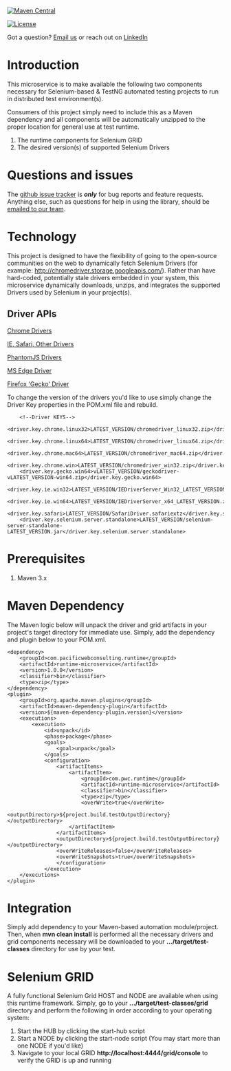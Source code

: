 [![Maven Central](https://img.shields.io/maven-central/v/com.pacificwebconsulting.runtime/runtime-microservice.svg)](https://img.shields.io/maven-central/v/com.pacificwebconsulting.runtime/runtime-microservice.svg)

[![License](https://img.shields.io/badge/License-BSD%203--Clause-blue.svg)](https://opensource.org/licenses/BSD-3-Clause)


Got a question?  [Email us](http://www.pacificwebconsulting.com/contact/) or reach out on [LinkedIn](https://www.linkedin.com/in/alombardo/) 

# Introduction

This microservice is to make available the following two components necessary for Selenium-based & TestNG automated testing projects to run in distributed test environment(s).  

Consumers of this project simply need to include this as a Maven dependency and all components will be automatically unzipped to the proper location for general use at test runtime.
  
  1. The runtime components for Selenium GRID
  2. The desired version(s) of supported Selenium Drivers
  
# Questions and issues

The [github issue tracker](https://github.com/AnthonyL22/runtime-microservice/issues) is **_only_** for bug reports and 
feature requests. Anything else, such as questions for help in using the library, should be [emailed to our team](http://www.pacificwebconsulting.com/contact/).  

# Technology

This project is designed to have the flexibility of going to the open-source communities on the web to dynamically fetch 
Selenium Drivers (for example: http://chromedriver.storage.googleapis.com/).  Rather than have hard-coded, potentially 
stale drivers embedded in your system, this microservice dynamically downloads, unzips, and integrates the supported 
Drivers used by Selenium in your project(s).  

## Driver APIs

[Chrome Drivers](http://chromedriver.storage.googleapis.com/) 

[IE, Safari, Other Drivers](http://selenium-release.storage.googleapis.com/) 

[PhantomJS Drivers](https://bitbucket.org/ariya/phantomjs/downloads/) 

[MS Edge Driver](http://www.microsoft.com/en-us/download/details.aspx?id=48740)
 
[Firefox 'Gecko' Driver](https://github.com/mozilla/geckodriver/releases/download/) 
    
To change the version of the drivers you'd like to use simply change the Driver Key properties in the POM.xml file and 
rebuild.
 
```
    <!--Driver KEYS-->
    <driver.key.chrome.linux32>LATEST_VERSION/chromedriver_linux32.zip</driver.key.chrome.linux32>
    <driver.key.chrome.linux64>LATEST_VERSION/chromedriver_linux64.zip</driver.key.chrome.linux64>
    <driver.key.chrome.mac64>LATEST_VERSION/chromedriver_mac64.zip</driver.key.chrome.mac64>
    <driver.key.chrome.win>LATEST_VERSION/chromedriver_win32.zip</driver.key.chrome.win>
    <driver.key.gecko.win64>vLATEST_VERSION/geckodriver-vLATEST_VERSION-win64.zip</driver.key.gecko.win64>
    <driver.key.ie.win32>LATEST_VERSION/IEDriverServer_Win32_LATEST_VERSION.zip</driver.key.ie.win32>
    <driver.key.ie.win64>LATEST_VERSION/IEDriverServer_x64_LATEST_VERSION.zip</driver.key.ie.win64>
    <driver.key.safari>LATEST_VERSION/SafariDriver.safariextz</driver.key.safari>
    <driver.key.selenium.server.standalone>LATEST_VERSION/selenium-server-standalone-LATEST_VERSION.jar</driver.key.selenium.server.standalone>
```

# Prerequisites

1. Maven 3.x

# Maven Dependency

The Maven logic below will unpack the driver and grid artifacts in your project's target directory for immediate use.  Simply,
 add the dependency and plugin below to your POM.xml.

```
<dependency>
    <groupId>com.pacificwebconsulting.runtime</groupId>
    <artifactId>runtime-microservice</artifactId>
    <version>1.0.0</version>
    <classifier>bin</classifier>
    <type>zip</type>
</dependency>
<plugin>
    <groupId>org.apache.maven.plugins</groupId>
    <artifactId>maven-dependency-plugin</artifactId>
    <version>${maven-dependency-plugin.version}</version>
    <executions>
        <execution>
            <id>unpack</id>
            <phase>package</phase>
            <goals>
                <goal>unpack</goal>
            </goals>
            <configuration>
                <artifactItems>
                    <artifactItem>
                        <groupId>com.pwc.runtime</groupId>
                        <artifactId>runtime-microservice</artifactId>
                        <classifier>bin</classifier>
                        <type>zip</type>
                        <overWrite>true</overWrite>
                        <outputDirectory>${project.build.testOutputDirectory}</outputDirectory>
                    </artifactItem>
                </artifactItems>
                <outputDirectory>${project.build.testOutputDirectory}</outputDirectory>
                <overWriteReleases>false</overWriteReleases>
                <overWriteSnapshots>true</overWriteSnapshots>
                </configuration>
            </execution>
    </executions>
</plugin>
```

# Integration

Simply add dependency to your Maven-based automation module/project.  Then, when **mvn clean install** is performed all
the necessary drivers and grid components necessary will be downloaded to your **.../target/test-classes** directory
for use by your test.

# Selenium GRID

A fully functional Selenium Grid HOST and NODE are available when using this runtime framework.  Simply, go to your
**.../target/test-classes/grid** directory and perform the following in order according to your operating system:

  1. Start the HUB by clicking the start-hub script
  2. Start a NODE by clicking the start-node script (You may start more than one NODE if you'd like)
  3. Navigate to your local GRID **http://localhost:4444/grid/console** to verify the GRID is up and running
